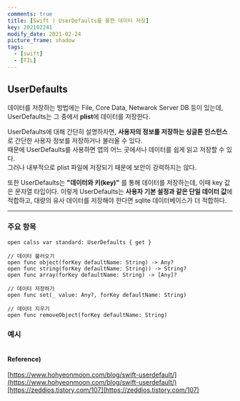 ```yaml
---
comments: true
title: [Swift ) UserDefaults를 통한 데이터 저장]
key: 202102241
modify_date: 2021-02-24
picture_frame: shadow
tags:
  - [swift]
  - [TIL]
---
```

 
## UserDefaults
 
데이터를 저장하는 방법에는 File, Core Data, Netwarok Server DB 등이 있는데, UserDefaults는 그 중에서 **plist**에 데이터를 저장한다.   
 
UserDefaults에 대해 간단히 설명하자면, **사용자의 정보를 저장하는 싱글톤 인스턴스**로 간단한 사용자 정보를 저장하거나 불러올 수 있다.   
때문에 UserDefaults를 사용하면 앱의 어느 곳에서나 데이터를 쉽게 읽고 저장할 수 있다.   
그러나 내부적으로 plist 파일에 저장되기 때문에 보안이 강력하지는 않다.   
 
또한 UserDefaults는 **"데이터와 키(key)"** 를 통해 데이터를 저장하는데, 이때 key 값은 문자열 타입이다.
이렇게 UserDefaults는 **사용자 기본 설정과 같은 단일 데이터 값**에 적합하고, 대량의 유사 데이터를 저장해야 한다면 sqlite 데이터베이스가 더 적합하다.
 
***
 
### 주요 항목
 
```
open calss var standard: UserDefaults { get }
 
// 데이터 불러오기 
open func object(forKey defaultName: String) -> Any? 
open func string(forKey defaultName: String)) -> String? 
open func array(forKey defaultName: String) -> [Any]?
 
// 데이터 저장하기 
open func set(_ value: Any?, forKey defaultName: String)
 
// 데이터 지우기 
open func removeObject(forKey defaultName: String)
```
 
### 예시
 
```
```
 
#### Reference)
 
[https://www.hohyeonmoon.com/blog/swift-userdefault/](https://www.hohyeonmoon.com/blog/swift-userdefault/)   
[https://zeddios.tistory.com/107](https://zeddios.tistory.com/107)
